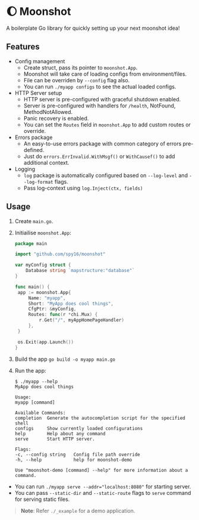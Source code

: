# 🌔 Moonshot 

A boilerplate Go library for quickly setting up your next moonshot idea!

## Features

* Config management
    * Create struct, pass its pointer to `moonshot.App`. 
    * Moonshot will take care of loading configs from environment/files. 
    * File can be overriden by `--config` flag also.
    * You can run `./myapp configs` to see the actual loaded configs.
* HTTP Server setup
    * HTTP server is pre-configured with graceful shutdown enabled.
    * Server is pre-configured with handlers for `/health`, NotFound, MethodNotAllowed.
    * Panic recovery is enabled.
    * You can set the `Routes` field in `moonshot.App` to add custom routes or override.
* Errors package
    * An easy-to-use errors package with common category of errors pre-defined.
    * Just do `errors.ErrInvalid.WithMsgf()` or `WithCausef()` to add additional context.
* Logging
    * `log` package is automatically configured based on `--log-level` and `--log-format` flags.
    * Pass log-context using `log.Inject(ctx, fields)` 

## Usage

1. Create `main.go`.
2. Initiailise `moonshot.App`:

   ```go
   package main
   
   import "github.com/spy16/moonshot"

   var myConfig struct {
       Database string `mapstructure:"database"`
   }

   func main() {
    app := moonshot.App{
        Name: "myapp",
        Short: "MyApp does cool things",
        CfgPtr: &myConfig,
        Routes: func(r *chi.Mux) {
            r.Get("/", myAppHomePageHandler)
        },
    }

    os.Exit(app.Launch())
   }
   ```
3. Build the app `go build -o myapp main.go`
4. Run the app: 

   ```shell
   $ ./myapp --help
   MyApp does cool things
   
   Usage:
   myapp [command]
   
   Available Commands:
   completion  Generate the autocompletion script for the specified shell
   configs     Show currently loaded configurations
   help        Help about any command
   serve       Start HTTP server.
   
   Flags:
   -c, --config string   Config file path override
   -h, --help            help for moonshot-demo
   
   Use "moonshot-demo [command] --help" for more information about a command.
   ```

* You can run `./myapp serve --addr="localhost:8080"` for starting server.
* You can pass `--static-dir` and `--static-route` flags to `serve` command for serving static files.

> **Note**: Refer `./_example` for a demo application.
